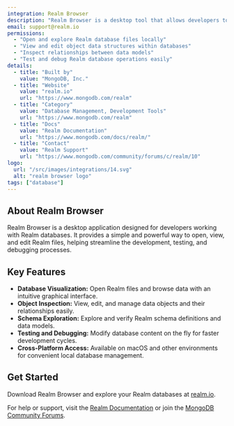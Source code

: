 ```yaml
---
integration: Realm Browser
description: "Realm Browser is a desktop tool that allows developers to visualize, explore, and debug Realm database files quickly and easily."
email: support@realm.io
permissions:
  - "Open and explore Realm database files locally"
  - "View and edit object data structures within databases"
  - "Inspect relationships between data models"
  - "Test and debug Realm database operations easily"
details:
  - title: "Built by"
    value: "MongoDB, Inc."
  - title: "Website"
    value: "realm.io"
    url: "https://www.mongodb.com/realm"
  - title: "Category"
    value: "Database Management, Development Tools"
    url: "https://www.mongodb.com/realm"
  - title: "Docs"
    value: "Realm Documentation"
    url: "https://www.mongodb.com/docs/realm/"
  - title: "Contact"
    value: "Realm Support"
    url: "https://www.mongodb.com/community/forums/c/realm/10"
logo:
  url: "/src/images/integrations/14.svg"
  alt: "realm browser logo"
tags: ["database"]
---
```

## About Realm Browser

Realm Browser is a desktop application designed for developers working with Realm databases. It provides a simple and powerful way to open, view, and edit Realm files, helping streamline the development, testing, and debugging processes.

## Key Features

- **Database Visualization:** Open Realm files and browse data with an intuitive graphical interface.
- **Object Inspection:** View, edit, and manage data objects and their relationships easily.
- **Schema Exploration:** Explore and verify Realm schema definitions and data models.
- **Testing and Debugging:** Modify database content on the fly for faster development cycles.
- **Cross-Platform Access:** Available on macOS and other environments for convenient local database management.

## Get Started

Download Realm Browser and explore your Realm databases at [realm.io](https://www.mongodb.com/realm).

For help or support, visit the [Realm Documentation](https://www.mongodb.com/docs/realm/) or join the [MongoDB Community Forums](https://www.mongodb.com/community/forums/c/realm/10).
